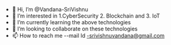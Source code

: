 - 👋 Hi, I’m @Vandana-SriVishnu
- 👀 I’m interested in 1.CyberSecurity 2. Blockchain and  3. IoT 
- 🌱 I’m currently learning the above technologies
- 💞️ I’m looking to collaborate on these technologies 
- 📫 How to reach me --mail Id -srivishnuvandana@gmail.com

<!---
Vandana-SriVishnu/Vandana-SriVishnu is a ✨ special ✨ repository because its `README.md` (this file) appears on your GitHub profile.
You can click the Preview link to take a look at your changes.
--->
